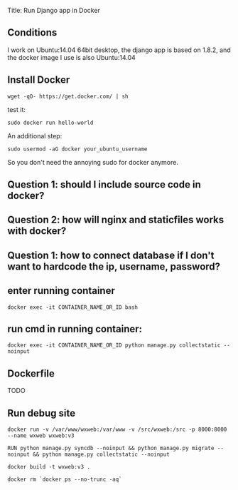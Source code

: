 Title: Run Django app in Docker

## Conditions
I work on Ubuntu:14.04 64bit desktop, the django app is based on 1.8.2, and the docker image I use is also Ubuntu:14.04

## Install Docker

	wget -qO- https://get.docker.com/ | sh

test it:

	sudo docker run hello-world

An additional step:

	sudo usermod -aG docker your_ubuntu_username

So you don't need the annoying sudo for docker anymore.

## Question 1: should I include source code in docker?
## Question 2: how will nginx and staticfiles works with docker?
## Question 1: how to connect database if I don't want to hardcode the ip, username, password?

## enter running container

	docker exec -it CONTAINER_NAME_OR_ID bash

## run cmd in running container:

	docker exec -it CONTAINER_NAME_OR_ID python manage.py collectstatic --noinput

## Dockerfile

TODO

## Run debug site

	docker run -v /var/www/wxweb:/var/www -v /src/wxweb:/src -p 8000:8000 --name wxweb wxweb:v3

	RUN python manage.py syncdb --noinput && python manage.py migrate --noinput && python manage.py collectstatic --noinput

	docker build -t wxweb:v3 .

	docker rm `docker ps --no-trunc -aq`